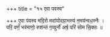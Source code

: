 +++
title = "१५ एवा पवस्व"

+++
ए॒वा प॑वस्व मदि॒रो मदा॑योदग्रा॒भस्य॑ न॒मय॑न्वध॒स्नैः ।  
परि॒ वर्णं॒ भर॑माणो॒ रुश॑न्तं ग॒व्युर्नो॑ अर्ष॒ परि॑ सोम सि॒क्तः ॥